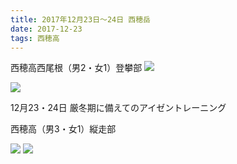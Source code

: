 ```yaml
---
title: 2017年12月23日～24日 西穂岳
date: 2017-12-23
tags: 西穂高
---
```


西穂高西尾根（男2・女1）登攀部
![](/2017/12/23/20171223/20171223_1.jpg)

![](/2017/12/23/20171223/20171223_2.jpg)


12月23・24日
厳冬期に備えてのアイゼントレーニング

西穂高（男3・女1）縦走部

![](/2017/12/23/20171223/20171223_3.jpg)
![](/2017/12/23/20171223/20171223_4.jpg)


